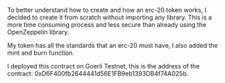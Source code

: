 To better understand how to create and how an erc-20 token works, I decided to create it from scratch without importing any library. This is a more time consuming process and less secure than already using the OpenZeppelin library.

My token has all the standards that an erc-20 must have, I also added the mint and burn function.

I deployed this contract on Goerli Testnet, this is the address of the contract: 0xD6F400fb2644441d56E1FB9eb1393DB4f74A025b.

